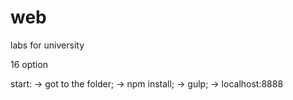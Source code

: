 # web
labs for university


16 option

start:
	-> got to the folder;
	-> npm install;
	-> gulp;
	-> localhost:8888

